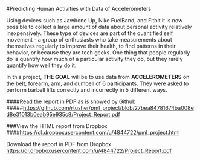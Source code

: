 #Predicting Human Activities with Data of Accelerometers


Using devices such as Jawbone Up, Nike FuelBand, and Fitbit it is now possible to collect a large amount of data about personal activity relatively inexpensively. These type of devices are part of the quantified self movement - a group of enthusiasts who take measurements about themselves regularly to improve their health, to find patterns in their behavior, or because they are tech geeks. One thing that people regularly do is quantify how much of a particular activity they do, but they rarely quantify how well they do it. 

In this project, **THE GOAL**  will be to use data from **ACCELEROMETERS** on the belt, forearm, arm, and dumbell of 6 participants. They were asked to perform barbell lifts correctly and incorrectly in 5 different ways. 


####Read the report in PDF as is showed by Github
#####https://github.com/rtusher/pml_project/blob/27bea84781674ba008ed8e31013b0eab95e935c8/Project_Report.pdf


###View the HTML report from Dropbox
####https://dl.dropboxusercontent.com/u/4844722/pml_project.html


Download the report in PDF from Dropbox
https://dl.dropboxusercontent.com/u/4844722/Project_Report.pdf
